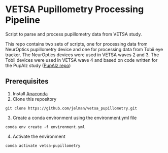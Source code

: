 # VETSA Pupillometry Processing Pipeline

Script to parse and process pupillometry data from VETSA study.

This repo contains two sets of scripts, one for processing data from NeurOptics pupillometry device and one for processing data from Tobii eye tracker. The NeurOptics devices were used in VETSA waves 2 and 3. The Tobii devices were used in VETSA wave 4 and based on code written for the PupAlz study ([PupAlz repo](https://github.com/jelman/PupAlz))

## Prerequisites
1. Install [Anaconda](https://www.anaconda.com/products/individual)
2. Clone this repository
```
git clone https://github.com/jelman/vetsa_pupillometry.git
```
3. Create a conda environment using the environment.yml file
```
conda env create -f environment.yml
```
4. Activate the environment
```
conda activate vetsa-pupillometry
```
